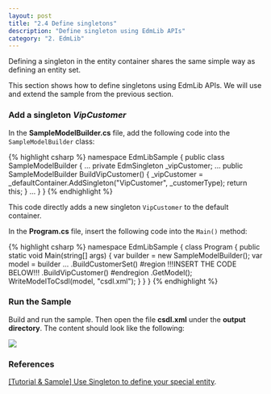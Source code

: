 ```yaml
---
layout: post
title: "2.4 Define singletons"
description: "Define singleton using EdmLib APIs"
category: "2. EdmLib"
---
```


Defining a singleton in the entity container shares the same simple way as defining an entity set.

This section shows how to define singletons using EdmLib APIs. We will use and extend the sample from the previous section.

### Add a singleton *VipCustomer*
In the **SampleModelBuilder.cs** file, add the following code into the `SampleModelBuilder` class:

{% highlight csharp %}
namespace EdmLibSample
{
    public class SampleModelBuilder
    {
        ...
        private EdmSingleton _vipCustomer;
        ...
        public SampleModelBuilder BuildVipCustomer()
        {
            _vipCustomer = _defaultContainer.AddSingleton("VipCustomer", _customerType);
            return this;
        }
        ...
    }
}
{% endhighlight %}

This code directly adds a new singleton `VipCustomer` to the default container.

In the **Program.cs** file, insert the following code into the `Main()` method:

{% highlight csharp %}
namespace EdmLibSample
{
    class Program
    {
        public static void Main(string[] args)
        {
            var builder = new SampleModelBuilder();
            var model = builder
                ...
                .BuildCustomerSet()
#region         !!!INSERT THE CODE BELOW!!!
                .BuildVipCustomer()
#endregion
                .GetModel();
            WriteModelToCsdl(model, "csdl.xml");
        }
    }
}
{% endhighlight %}

### Run the Sample
Build and run the sample. Then open the file **csdl.xml** under the **output directory**. The content should look like the following:

![]({{site.baseurl}}/assets/2015-04-18-csdl1.png)

### References
[[Tutorial & Sample] Use Singleton to define your special entity](http://blogs.msdn.com/b/odatateam/archive/2014/03/05/use-singleton-to-define-your-special-entity.aspx).
